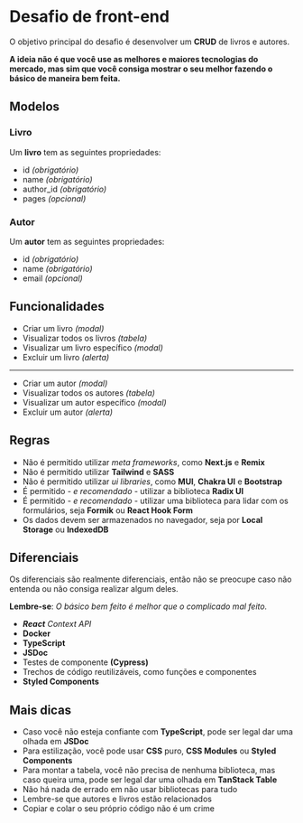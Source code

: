 # Desafio de front-end

O objetivo principal do desafio é desenvolver um **CRUD** de livros e autores.

**A ideia não é que você use as melhores e maiores tecnologias do mercado, mas sim que você consiga mostrar o seu melhor fazendo o básico de maneira bem feita.**

## Modelos

### Livro

Um **livro** tem as seguintes propriedades:

- id *(obrigatório)*
- name *(obrigatório)*
- author_id *(obrigatório)*
- pages *(opcional)*

### Autor

Um **autor** tem as seguintes propriedades:

- id *(obrigatório)*
- name *(obrigatório)*
- email *(opcional)*

## Funcionalidades

- Criar um livro *(modal)*
- Visualizar todos os livros *(tabela)*
- Visualizar um livro específico *(modal)*
- Excluir um livro *(alerta)*
---
- Criar um autor *(modal)*
- Visualizar todos os autores *(tabela)*
- Visualizar um autor específico *(modal)*
- Excluir um autor *(alerta)*

## Regras

- Não é permitido utilizar *meta frameworks*, como **Next.js** e **Remix**
- Não é permitido utilizar **Tailwind** e **SASS**
- Não é permitido utilizar *ui libraries*, como **MUI**, **Chakra UI** e **Bootstrap**
- É permitido - *e recomendado* - utilizar a biblioteca **Radix UI**
- É permitido - *e recomendado* - utilizar uma biblioteca para lidar com os formulários, seja **Formik** ou **React Hook Form**
- Os dados devem ser armazenados no navegador, seja por **Local Storage** ou **IndexedDB**

## Diferenciais

Os diferenciais são realmente diferenciais, então não se preocupe caso não entenda ou não consiga realizar algum deles.

**Lembre-se**: *O básico bem feito é melhor que o complicado mal feito.*

- ***React** Context API*
- **Docker**
- **TypeScript**
- **JSDoc**
- Testes de componente **(Cypress)**
- Trechos de código reutilizáveis, como funções e componentes
- **Styled Components**

## Mais dicas

 - Caso você não esteja confiante com **TypeScript**, pode ser legal dar uma olhada em **JSDoc**
 - Para estilização, você pode usar **CSS** puro, **CSS Modules** ou **Styled Components**
 - Para montar a tabela, você não precisa de nenhuma biblioteca, mas caso queira uma, pode ser legal dar uma olhada em **TanStack Table**
 - Não há nada de errado em não usar bibliotecas para tudo
 - Lembre-se que autores e livros estão relacionados
 - Copiar e colar o seu próprio código não é um crime